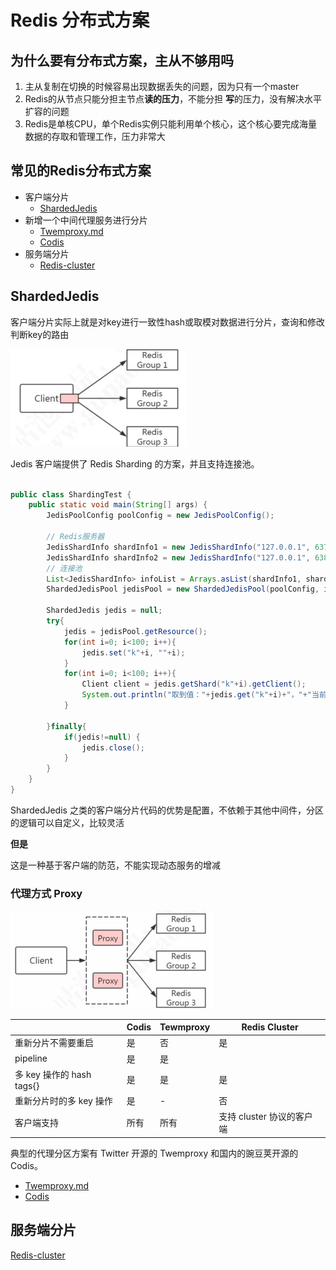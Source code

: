 # Redis 分布式方案

## 为什么要有分布式方案，主从不够用吗

1. 主从复制在切换的时候容易出现数据丢失的问题，因为只有一个master
2. Redis的从节点只能分担主节点**读的压力**，不能分担 **写**的压力，没有解决水平扩容的问题
3. Redis是单核CPU，单个Redis实例只能利用单个核心，这个核心要完成海量数据的存取和管理工作，压力非常大

## 常见的Redis分布式方案

- 客户端分片
  - [ShardedJedis](#ShardedJedis)
- 新增一个中间代理服务进行分片
  -  [Twemproxy.md](031-twemproxy.md) 
  -  [Codis](032-Codis.md) 
- 服务端分片
  - [Redis-cluster](040-Redis-cluster.md)

## ShardedJedis

客户端分片实际上就是对key进行一致性hash或取模对数据进行分片，查询和修改判断key的路由

<img src="../../../assets/image-20200321211532161.png" alt="image-20200321211532161" style="zoom:50%;" />

Jedis 客户端提供了 Redis Sharding 的方案，并且支持连接池。 

```java

public class ShardingTest {
    public static void main(String[] args) {
        JedisPoolConfig poolConfig = new JedisPoolConfig();

        // Redis服务器
        JedisShardInfo shardInfo1 = new JedisShardInfo("127.0.0.1", 6379);
        JedisShardInfo shardInfo2 = new JedisShardInfo("127.0.0.1", 6380);
        // 连接池
        List<JedisShardInfo> infoList = Arrays.asList(shardInfo1, shardInfo2);
        ShardedJedisPool jedisPool = new ShardedJedisPool(poolConfig, infoList);

        ShardedJedis jedis = null;
        try{
            jedis = jedisPool.getResource();
            for(int i=0; i<100; i++){
                jedis.set("k"+i, ""+i);
            }
            for(int i=0; i<100; i++){
                Client client = jedis.getShard("k"+i).getClient();
                System.out.println("取到值："+jedis.get("k"+i)+"，"+"当前key位于：" + client.getHost() + ":" + client.getPort());
            }

        }finally{
            if(jedis!=null) {
                jedis.close();
            }
        }
    }
}
```

ShardedJedis 之类的客户端分片代码的优势是配置，不依赖于其他中间件，分区的逻辑可以自定义，比较灵活

**但是**

这是一种基于客户端的防范，不能实现动态服务的增减

### 代理方式 Proxy

<img src="../../../assets/image-20200321211709115.png" alt="image-20200321211709115" style="zoom:50%;" />

|                           | Codis | Tewmproxy | Redis Cluster             |
| ------------------------- | ----- | --------- | ------------------------- |
| 重新分片不需要重启        | 是    | 否        | 是                        |
| pipeline                  | 是    | 是        |                           |
| 多 key 操作的 hash tags{} | 是    | 是        | 是                        |
| 重新分片时的多 key 操作   | 是    | -         | 否                        |
| 客户端支持                | 所有  | 所有      | 支持 cluster 协议的客户端 |

典型的代理分区方案有 Twitter 开源的 Twemproxy 和国内的豌豆荚开源的 Codis。

-  [Twemproxy.md](031-twemproxy.md) 
-  [Codis](032-Codis.md) 

## 服务端分片

[Redis-cluster](040-Redis-cluster.md)
